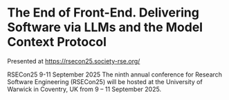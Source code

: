# The End of Front-End. Delivering Software via LLMs and the Model Context Protocol

Presented at https://rsecon25.society-rse.org/

RSECon25 9-11 September 2025
The ninth annual conference for Research Software Engineering (RSECon25) will be hosted at the University of Warwick in Coventry, UK from 9 – 11 September 2025.
